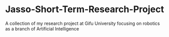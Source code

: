 # Jasso-Short-Term-Research-Project
A collection of my research project at Gifu University focusing on robotics as a branch of Artificial Intelligence
